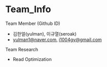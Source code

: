 # Team_Info

Team Member (Github ID)
- 김한얼(yulman), 이규열(seroak)
- yulman1@naver.com, i1004gy@gmail.com

Team Research
- Read Optimization
